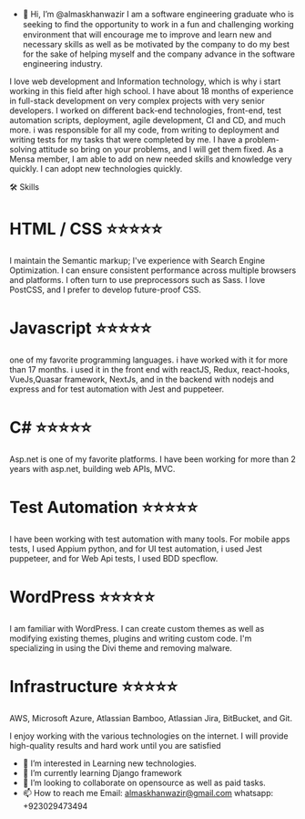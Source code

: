 - 👋 Hi, I’m @almaskhanwazir
I am a software engineering graduate who is seeking to ﬁnd the opportunity to work in a fun and challenging working environment that will encourage me to improve and learn new and necessary skills as well as be motivated by the company to do
my best for the sake of helping myself and the company advance in the software engineering industry.

I love web development and Information technology, which is why i start working in this field after high school. I have about 18 months of experience in full-stack development on very complex projects with very senior developers. I worked on different back-end technologies, front-end, test automation scripts, deployment, agile development, CI and CD, and much more.
i was responsible for all my code, from writing to deployment and writing tests for my tasks that were completed by me.
I have a problem-solving attitude so bring on your problems, and I will get them fixed. As a Mensa member, I am able to add on new needed skills and knowledge very quickly. I can adopt new technologies quickly.

🛠 Skills
# HTML / CSS ⭐️⭐️⭐️⭐️⭐️
I maintain the Semantic markup; I've experience with Search Engine Optimization. I can ensure consistent performance across multiple browsers and platforms. I often turn to use preprocessors such as Sass. I love PostCSS, and I prefer to develop future-proof CSS.

# Javascript ⭐️⭐️⭐️⭐️⭐️
one of my favorite programming languages. i have worked with it for more than 17 months. i used it in the front end with reactJS, Redux, react-hooks, VueJs,Quasar framework, NextJs, and in the backend with nodejs and express and for test automation with Jest and puppeteer.

# C# ⭐️⭐️⭐️⭐️⭐️
Asp.net is one of my favorite platforms. I have been working for more than 2 years with asp.net, building web APIs, MVC.

# Test Automation ⭐️⭐️⭐️⭐️⭐️
I have been working with test automation with many tools. For mobile apps tests, I used Appium python, and for UI test automation, i used Jest puppeteer, and for Web Api tests, I used BDD specflow.
# WordPress ⭐️⭐️⭐️⭐️⭐️
I am familiar with WordPress. I can create custom themes as well as modifying existing themes, plugins and writing custom code. I'm specializing in using the Divi theme and removing malware.

# Infrastructure ⭐️⭐️⭐️⭐️⭐️
AWS, Microsoft Azure, Atlassian Bamboo, Atlassian Jira, BitBucket, and Git.


I enjoy working with the various technologies on the internet. I will provide high-quality results and hard work until you are satisfied
- 👀 I’m interested in Learning new technologies.
- 🌱 I’m currently learning Django framework
- 💞️ I’m looking to collaborate on opensource as well as paid tasks.
- 📫 How to reach me 
Email: almaskhanwazir@gmail.com
whatsapp: +923029473494
<!---
almaskhanwazir/almaskhanwazir is a ✨ special ✨ repository because its `README.md` (this file) appears on your GitHub profile.
You can click the Preview link to take a look at your changes.
--->

